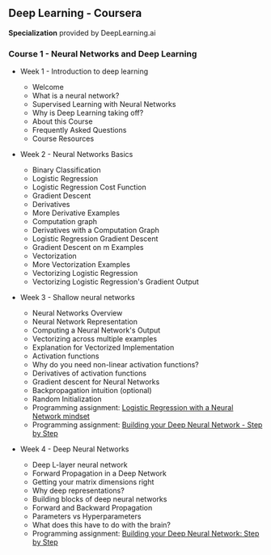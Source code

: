 ## Deep Learning - Coursera
**Specialization** provided by DeepLearning.ai

### Course 1 - Neural Networks and Deep Learning

- Week 1 - Introduction to deep learning
  - Welcome
  - What is a neural network?
  - Supervised Learning with Neural Networks
  - Why is Deep Learning taking off?
  - About this Course
  - Frequently Asked Questions
  - Course Resources

- Week 2 - Neural Networks Basics
  - Binary Classification
  - Logistic Regression
  - Logistic Regression Cost Function
  - Gradient Descent
  - Derivatives
  - More Derivative Examples
  - Computation graph
  - Derivatives with a Computation Graph
  - Logistic Regression Gradient Descent
  - Gradient Descent on m Examples
  - Vectorization
  - More Vectorization Examples
  - Vectorizing Logistic Regression
  - Vectorizing Logistic Regression's Gradient Output
  
- Week 3 - Shallow neural networks
  - Neural Networks Overview
  - Neural Network Representation
  - Computing a Neural Network's Output
  - Vectorizing across multiple examples
  - Explanation for Vectorized Implementation
  - Activation functions
  - Why do you need non-linear activation functions?
  - Derivatives of activation functions
  - Gradient descent for Neural Networks
  - Backpropagation intuition (optional)
  - Random Initialization
  - Programming assignment: [Logistic Regression with a Neural Network mindset](https://github.com/bhunkeler/DataScienceCoursera/blob/master/Deep%20Learning%20-%20Deeplearnin.ai/001_Neural%20Networks%20and%20Deep%20Learning/week3/Programming%20Assignment/Planar_data_classification_with_one_hidden_layer_v4.ipynb)
  - Programming assignment: [Building your Deep Neural Network - Step by Step](https://github.com/bhunkeler/DataScienceCoursera/blob/master/Deep%20Learning%20-%20Deeplearnin.ai/001_Neural%20Networks%20and%20Deep%20Learning/week4/Programming%20Assignment/Building_your_Deep_Neural_Network_-_Step_by_Step_v5.ipynb)

- Week 4 - Deep Neural Networks
  - Deep L-layer neural network
  - Forward Propagation in a Deep Network
  - Getting your matrix dimensions right
  - Why deep representations?
  - Building blocks of deep neural networks
  - Forward and Backward Propagation
  - Parameters vs Hyperparameters
  - What does this have to do with the brain?
  - Programming assignment: [Building your Deep Neural Network: Step by Step](https://github.com/bhunkeler/DataScienceCoursera/blob/master/Deep%20Learning%20-%20Deeplearnin.ai/001_Neural%20Networks%20and%20Deep%20Learning/week4/Programming%20Assignment/Building_your_Deep_Neural_Network_-_Step_by_Step_v5.ipynb)

